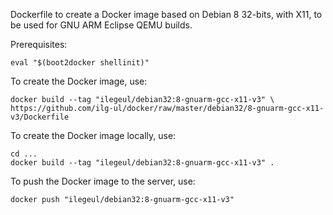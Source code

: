Dockerfile to create a Docker image based on Debian 8 32-bits, with X11, to be used for GNU ARM Eclipse QEMU builds.

Prerequisites:

	eval "$(boot2docker shellinit)"


To create the Docker image, use:

	docker build --tag "ilegeul/debian32:8-gnuarm-gcc-x11-v3" \
	https://github.com/ilg-ul/docker/raw/master/debian32/8-gnuarm-gcc-x11-v3/Dockerfile

To create the Docker image locally, use:

	cd ...
	docker build --tag "ilegeul/debian32:8-gnuarm-gcc-x11-v3" .

To push the Docker image to the server, use:

	docker push "ilegeul/debian32:8-gnuarm-gcc-x11-v3"
